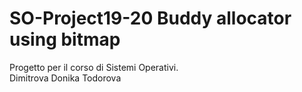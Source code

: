 # SO-Project19-20  Buddy allocator using bitmap 
Progetto per il corso di Sistemi Operativi. </br>
Dimitrova Donika Todorova 
